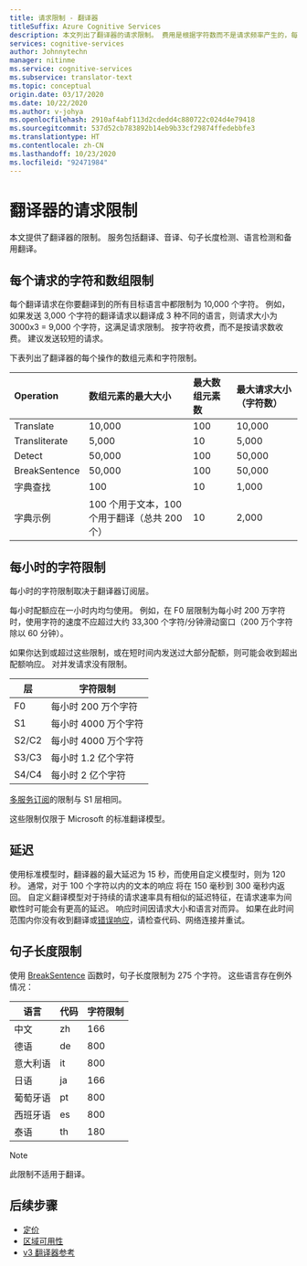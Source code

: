 ```yaml
---
title: 请求限制 - 翻译器
titleSuffix: Azure Cognitive Services
description: 本文列出了翻译器的请求限制。 费用是根据字符数而不是请求频率产生的，每个请求限制为 5,000 个字符。 字符限制是基于订阅的，F0 限制为每小时 200 万个字符。
services: cognitive-services
author: Johnnytechn
manager: nitinme
ms.service: cognitive-services
ms.subservice: translator-text
ms.topic: conceptual
origin.date: 03/17/2020
ms.date: 10/22/2020
ms.author: v-johya
ms.openlocfilehash: 2910af4abf113d2cdedd4c880722c024d4e79418
ms.sourcegitcommit: 537d52cb783892b14eb9b33cf29874ffedebbfe3
ms.translationtype: HT
ms.contentlocale: zh-CN
ms.lasthandoff: 10/23/2020
ms.locfileid: "92471984"
---
```

# <a name="request-limits-for-translator"></a>翻译器的请求限制

本文提供了翻译器的限制。 服务包括翻译、音译、句子长度检测、语言检测和备用翻译。

## <a name="character-and-array-limits-per-request"></a>每个请求的字符和数组限制

每个翻译请求在你要翻译到的所有目标语言中都限制为 10,000 个字符。 例如，如果发送 3,000 个字符的翻译请求以翻译成 3 种不同的语言，则请求大小为 3000x3 = 9,000 个字符，这满足请求限制。 按字符收费，而不是按请求数收费。 建议发送较短的请求。

下表列出了翻译器的每个操作的数组元素和字符限制。

| Operation | 数组元素的最大大小 |    最大数组元素数 |    最大请求大小（字符数） |
|:----|:----|:----|:----|
| Translate | 10,000    | 100   | 10,000 |
| Transliterate | 5,000 | 10    | 5,000 |
| Detect | 50,000 | 100 |   50,000 |
| BreakSentence | 50,000    | 100 | 50,000 |
| 字典查找| 100 |  10  | 1,000 |
| 字典示例 | 100 个用于文本，100 个用于翻译（总共 200 个）| 10|   2,000 |

## <a name="character-limits-per-hour"></a>每小时的字符限制

每小时的字符限制取决于翻译器订阅层。 

每小时配额应在一小时内均匀使用。 例如，在 F0 层限制为每小时 200 万字符时，使用字符的速度不应超过大约 33,300 个字符/分钟滑动窗口（200 万个字符除以 60 分钟）。

如果你达到或超过这些限制，或在短时间内发送过大部分配额，则可能会收到超出配额响应。 对并发请求没有限制。

| 层 | 字符限制 |
|------|-----------------|
| F0 | 每小时 200 万个字符 |
| S1 | 每小时 4000 万个字符 |
| S2/C2 | 每小时 4000 万个字符 |
| S3/C3 | 每小时 1.2 亿个字符 |
| S4/C4 | 每小时 2 亿个字符 |

[多服务订阅](/cognitive-services/translator/reference/v3-0-reference#authentication)的限制与 S1 层相同。

这些限制仅限于 Microsoft 的标准翻译模型。

## <a name="latency"></a>延迟

使用标准模型时，翻译器的最大延迟为 15 秒，而使用自定义模型时，则为 120 秒。 通常，对于 100 个字符以内的文本的响应  将在 150 毫秒到 300 毫秒内返回。 自定义翻译模型对于持续的请求速率具有相似的延迟特征，在请求速率为间歇性时可能会有更高的延迟。 响应时间因请求大小和语言对而异。 如果在此时间范围内你没有收到翻译或[错误响应](/cognitive-services/translator/reference/v3-0-reference#errors)，请检查代码、网络连接并重试。 

## <a name="sentence-length-limits"></a>句子长度限制

使用 [BreakSentence](/cognitive-services/translator/reference/v3-0-break-sentence) 函数时，句子长度限制为 275 个字符。 这些语言存在例外情况：

| 语言 | 代码 | 字符限制 |
|----------|------|-----------------|
| 中文 | zh | 166 |
| 德语 | de | 800 |
| 意大利语 | it | 800 |
| 日语 | ja | 166 |
| 葡萄牙语 | pt | 800 |
| 西班牙语 | es | 800 |
| 泰语 | th | 180 |

> [!NOTE]
> 此限制不适用于翻译。

## <a name="next-steps"></a>后续步骤

* [定价](https://www.azure.cn/pricing/details/cognitive-services/)
* [区域可用性](https://azure.microsoft.com/global-infrastructure/services/?products=all&regions=china-non-regional,china-north,china-north-2,china-east,china-east-2)
* [v3 翻译器参考](/cognitive-services/translator/reference/v3-0-reference)

<!-- Update_Description: wording update -->